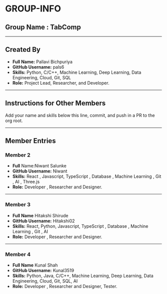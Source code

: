 # GROUP-INFO

## Group Name : **TabComp**

---

## Created By 
- **Full Name:** Pallavi Bichpuriya  
- **GitHub Username:** pals6
- **Skills:** Python, C/C++, Machine Learning, Deep Learning, Data Engineering, Cloud, Git, SQL  
- **Role:** Project Lead, Researcher, and Developer.
  
---

## Instructions for Other Members  
Add your name and skills below this line, commit, and push in a PR to the org root.

---

## Member Entries  

### Member 2  
- **Full** Name:Niwant Salunke
- **GitHub Username:** Niwant 
- **Skills:** React , Javascript, TypeScript , Database , Machine Learning , Git , AI , Three.js
- **Role:** Developer , Researcher and Designer.

---

### Member 3  
- **Full Name** Hitakshi Shirude
- **GitHub Username:** Hitakshi02
- **Skills:** React, Python, Javascript, TypeScript , Database , Machine Learning , Git , AI 
- **Role:** Developer , Researcher and Designer.
  
---

### Member 4
- **Full Name** Kunal Shah
- **GitHub Username:** Kunal3519
- **Skills:** Python, Java, C/C++, Machine Learning, Deep Learning, Data Engineering, Cloud, Git, SQL, AI 
- **Role:** Developer , Researcher and Designer, Tester.
